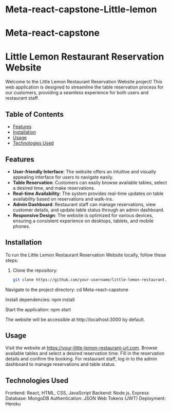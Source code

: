# Meta-react-capstone-Little-lemon

# Meta-react-capstone

# Little Lemon Restaurant Reservation Website

Welcome to the Little Lemon Restaurant Reservation Website project! This web application is designed to streamline the table reservation process for our customers, providing a seamless experience for both users and restaurant staff.

## Table of Contents
- [Features](#features)
- [Installation](#installation)
- [Usage](#usage)
- [Technologies Used](#technologies-used)


## Features

- **User-friendly Interface**: The website offers an intuitive and visually appealing interface for users to navigate easily.
- **Table Reservation**: Customers can easily browse available tables, select a desired time, and make reservations.
- **Real-time Availability**: The system provides real-time updates on table availability based on reservations and walk-ins.
- **Admin Dashboard**: Restaurant staff can manage reservations, view customer details, and update table status through an admin dashboard.
- **Responsive Design**: The website is optimized for various devices, ensuring a consistent experience on desktops, tablets, and mobile phones.

## Installation

To run the Little Lemon Restaurant Reservation Website locally, follow these steps:

1. Clone the repository:

   ```bash
   git clone https://github.com/your-username/little-lemon-restaurant.git


Navigate to the project directory:
cd Meta-react-capstone

Install dependencies:
npm install

Start the application:
npm start

The website will be accessible at http://localhost:3000 by default.

## Usage
Visit the website at https://your-little-lemon-restaurant-url.com.
Browse available tables and select a desired reservation time.
Fill in the reservation details and confirm the booking.
For restaurant staff, log in to the admin dashboard to manage reservations and table status.

## Technologies Used
Frontend: React, HTML, CSS, JavaScript
Backend: Node.js, Express
Database: MongoDB
Authentication: JSON Web Tokens (JWT)
Deployment: Heroku
